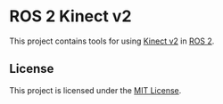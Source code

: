 # ROS 2 Kinect v2

This project contains tools for using [Kinect v2](https://en.wikipedia.org/wiki/Kinect) in [ROS 2](https://ros.org/).

## License

This project is licensed under the [MIT License](./LICENSE).
